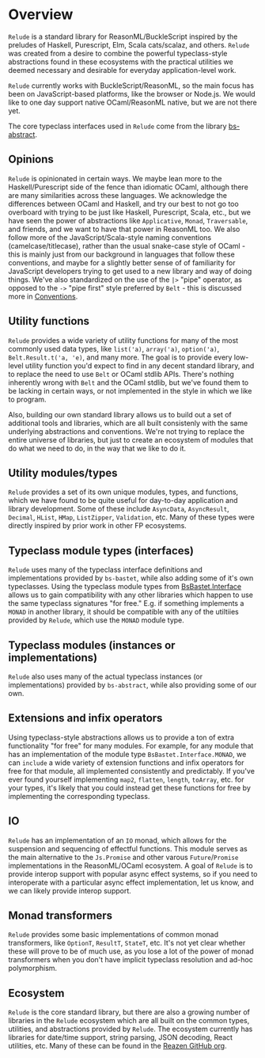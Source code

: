 # Overview

`Relude` is a standard library for ReasonML/BuckleScript inspired by the preludes of Haskell, Purescript, Elm, Scala cats/scalaz, and others.  `Relude` was created from a desire to combine the powerful typeclass-style abstractions found in these ecosystems with the practical utilities we deemed necessary and desirable for everyday application-level work.

`Relude` currently works with BuckleScript/ReasonML, so the main focus has been on JavaScript-based platforms, like the browser or Node.js.  We would like to one day support native OCaml/ReasonML native, but we are not there yet.

The core typeclass interfaces used in `Relude` come from the library [bs-abstract](https://github.com/Risto-Stevcev/bs-abstract).

## Opinions

`Relude` is opinionated in certain ways.  We maybe lean more to the Haskell/Purescript side of the fence than idiomatic OCaml, although there are many similarities across these languages.  We acknowledge the differences between OCaml and Haskell, and try our best to not go too overboard with trying to be just like Haskell, Purescript, Scala, etc., but we have seen the power of abstractions like `Applicative`, `Monad`, `Traversable`, and friends, and we want to have that power in ReasonML too.  We also follow more of the JavaScript/Scala-style naming conventions (camelcase/titlecase), rather than the usual snake-case style of OCaml - this is mainly just from our background in languages that follow these conventions, and maybe for a slightly better sense of of familiarity for JavaScript developers trying to get used to a new library and way of doing things.  We've also standardized on the use of the `|>` "pipe" operator, as opposed to the `->` "pipe first" style preferred by `Belt` - this is discussed more in [Conventions](Conventions.md).

## Utility functions

`Relude` provides a wide variety of utility functions for many of the most commonly used data types, like `list('a)`, `array('a)`, `option('a)`, `Belt.Result.t('a, 'e)`, and many more.  The goal is to provide every low-level utility function you'd expect to find in any decent standard library, and to replace the need to use `Belt` or OCaml stdlib APIs.  There's nothing inherently wrong with `Belt` and the OCaml stdlib, but we've found them to be lacking in certain ways, or not implemented in the style in which we like to program.

Also, building our own standard library allows us to build out a set of additional tools and libraries, which are all built consistenly with the same underlying abstractions and conventions.  We're not trying to replace the entire universe of libraries, but just to create an ecosystem of modules that do what we need to do, in the way that we like to do it.

## Utility modules/types

`Relude` provides a set of its own unique modules, types, and functions, which we have found to be quite useful for day-to-day application and library development.  Some of these include `AsyncData`, `AsyncResult`, `Decimal`, `HList`, `HMap`, `ListZipper`, `Validation`, etc.  Many of these types were directly inspired by prior work in other FP ecosystems.

## Typeclass module types (interfaces)

`Relude` uses many of the typeclass interface definitions and implementations provided by `bs-bastet`, while also adding some of it's own typeclasses.  Using the typeclass module types from [BsBastet.Interface](https://github.com/Risto-Stevcev/bastet/blob/master/bastet/src/Interface.re) allows us to gain compatibility with any other libraries which happen to use the same typeclass signatures "for free."  E.g. if something implements a `MONAD` in another library, it should be compatible with any of the utiltiies provided by `Relude`, which use the `MONAD` module type.

## Typeclass modules (instances or implementations)

`Relude` also uses many of the actual typeclass instances (or implementations) provided by `bs-abstract`, while also providing some of our own.

## Extensions and infix operators

Using typeclass-style abstractions allows us to provide a ton of extra functionality "for free" for many modules.  For example, for any module that has an implementation of the module type `BsBastet.Interface.MONAD`, we can `include` a wide variety of extension functions and infix operators for free for that module, all implemented consistently and predictably.  If you've ever found yourself implementing `map2`, `flatten`, `length`, `toArray`, etc. for your types, it's likely that you could instead get these functions for free by implementing the corresponding typeclass.

## IO

`Relude` has an implementation of an `IO` monad, which allows for the suspension and sequencing of effectful functions.  This module serves as the main alternative to the `Js.Promise` and other varous `Future`/`Promise` implementations in the ReasonML/OCaml ecosystem.  A goal of `Relude` is to provide interop support with popular async effect systems, so if you need to interoperate with a particular async effect implementation, let us know, and we can likely provide interop support.

## Monad transformers

`Relude` provides some basic implementations of common monad transformers, like `OptionT`, `ResultT`, `StateT`, etc.  It's not yet clear whether these will prove to be of much use, as you lose a lot of the power of monad transformers when you don't have implicit typeclass resolution and ad-hoc polymorphism.

## Ecosystem

`Relude` is the core standard library, but there are also a growing number of libraries in the `Relude` ecosystem which are all built on the common types, utilities, and abstractions provided by `Relude`.  The ecosystem currently has libraries for date/time support, string parsing, JSON decoding, React utilities, etc.  Many of these can be found in the [Reazen GitHub org](https://github.com/reazen).
